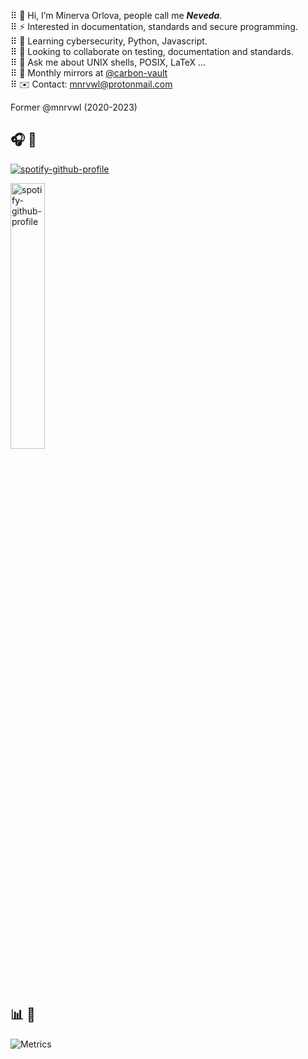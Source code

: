 ⠿ 🪬 Hi, I’m Minerva Orlova, people call me _**Neveda**_.  
⠿ ⚡️ Interested in documentation, standards and secure programming.  
⠿ 🌱 Learning cybersecurity, Python, Javascript.  
⠿ 🚀 Looking to collaborate on testing, documentation and standards.  
⠿ 💬 Ask me about UNIX shells, POSIX, LaTeX ...  
⠿ 🍴 Monthly mirrors at [@carbon-vault](https://github.com/carbon-vault)  
⠿ ✉️ Contact: <mnrvwl@protonmail.com>

Former @mnrvwl (2020-2023)

## 🎧 🎼
[![spotify-github-profile](https://spotify-github-profile.vercel.app/api/view?uid=motj6ae4rw0e5w88ytbm9xih2&cover_image=true&theme=natemoo-re&show_offline=false&background_color=121212&interchange=true&bar_color=53b14f&bar_color_cover=false)](https://github.com/mnvrwl)

<a href="https://github.com/mnvrwl"><img src="https://camo.githubusercontent.com/a4d231b8631d50255ba4dde8d64ca6d64dd4ac6f2c4b74cc193b94e41f2f45c4/68747470733a2f2f73706f746966792d6769746875622d70726f66696c652e76657263656c2e6170702f6170692f766965773f7569643d6d6f746a3661653472773065357738387974626d397869683226636f7665725f696d6167653d74727565267468656d653d6e6174656d6f6f2d72652673686f775f6f66666c696e653d66616c7365266261636b67726f756e645f636f6c6f723d31323132313226696e7465726368616e67653d74727565266261725f636f6c6f723d353362313466266261725f636f6c6f725f636f7665723d66616c7365" alt="spotify-github-profile" data-canonical-src="https://spotify-github-profile.vercel.app/api/view?uid=motj6ae4rw0e5w88ytbm9xih2&amp;cover_image=true&amp;theme=natemoo-re&amp;show_offline=false&amp;background_color=121212&amp;interchange=true&amp;bar_color=53b14f&amp;bar_color_cover=false" style="max-width: 100%;" height="33%" width="33%"></a>

## 📊 📐

![Metrics](https://metrics.lecoq.io/mnrvwl?template=classic&discussions=1&base=header%2C%20activity%2C%20community%2C%20repositories%2C%20metadata&base.indepth=false&base.hireable=false&base.skip=false&discussions=false&discussions.categories=true&discussions.categories.limit=0&config.timezone=Europe%2FMadrid)

<!--
![](https://komarev.com/ghpvc/?username=mnrvwl)
-->

<!--
### Repos

<a href="https://github.com/nmap/nmap">
<picture>
  <source media="(prefers-color-scheme: dark)" srcset="https://github-readme-stats.vercel.app/api/pin/?username=nmap&repo=nmap&theme=dark">
  <img src="https://github-readme-stats.vercel.app/api/pin/?username=nmap&repo=nmap&theme=default">
</picture>
</a>
-->
